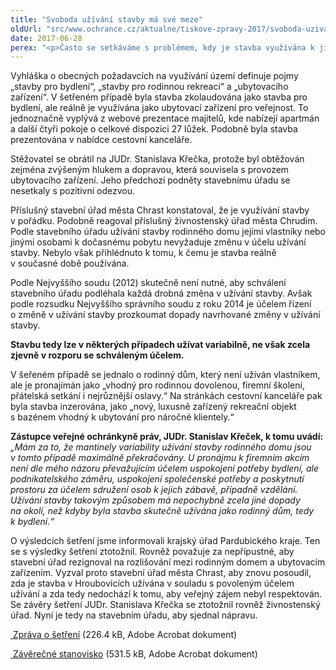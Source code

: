 ```yaml
---
title: "Svoboda užívání stavby má své meze"
oldUrl: "src/www.ochrance.cz/aktualne/tiskove-zpravy-2017/svoboda-uzivani-stavby-ma-sve-meze"
date: 2017-06-28
perex: "<p>Často se setkáváme s problémem, kdy je stavba využívána k jinému účelu, než k jakému byla původně zkolaudována. Střetává se zde soukromé právo vlastníka užívat stavbu podle svého s požadavkem práva veřejného, které chrání veřejný zájem. Proto je třeba ustanovení o tom, že stavba může být užívána jen k účelu, ke kterému byla kolaudována vykládat tak, aby byla respektována vůle vlastníka, ale současně chráněn i veřejný zájem. K porušení veřejného zájmu dochází zpravidla tehdy, pokud je nemovitost odňata účelu bydlení, k čemuž byla kolaudována, a bydlení, jak tomuto pojmu rozumíme, je nahrazeno podnikatelským záměrem, který s bydlením nemá nic společného. Krom vnitřních bezpečnostních a hygienických předpisů je nutné posuzovat také vliv užívání stavby na své okolí. Zástupce veřejné ochránkyně práv, JUDr. Stanislav Křeček, šetřil případ, kdy byla stavba zkolaudována jako rodinný dům, ale reálně je využívána jako ubytovací zařízení. Okolí je tak zatěžováno hlukem a zvýšenou dopravou. </p>"
---
```


<!-- imported from the old website -->

<p>Vyhláška o obecných požadavcích na využívání území definuje pojmy „stavby pro bydlení“, „stavby pro rodinnou rekreaci“ a „ubytovacího zařízení“. V šetřeném případě byla stavba zkolaudována jako stavba pro bydlení, ale reálně je využívána jako ubytovací zařízení pro veřejnost. To jednoznačně vyplývá z webové prezentace majitelů, kde nabízejí apartmán a další čtyři pokoje o celkové dispozici 27 lůžek. Podobně byla stavba prezentována v nabídce cestovní kanceláře. </p> <p>Stěžovatel se obrátil na JUDr. Stanislava Křečka, protože byl obtěžován zejména zvýšeným hlukem a dopravou, která souvisela s provozem ubytovacího zařízení. Jeho předchozí podněty stavebnímu úřadu se nesetkaly s pozitivní odezvou. </p> <p>Příslušný stavební úřad města Chrast konstatoval, že je využívání stavby v pořádku. Podobně reagoval příslušný živnostenský úřad města Chrudim. Podle stavebního úřadu užívání stavby rodinného domu jejími vlastníky nebo jinými osobami k dočasnému pobytu nevyžaduje změnu v účelu užívání stavby. Nebylo však přihlédnuto k tomu, k čemu je stavba reálně v současné době používána. </p> <p>Podle Nejvyššího soudu (2012) skutečně není nutné, aby schválení stavebního úřadu podléhala každá drobná změna v užívání stavby. Avšak podle rozsudku Nejvyššího správního soudu z roku 2014 je účelem řízení o změně v užívání stavby prozkoumat dopady navrhované změny v užívání stavby.</p> <p><b>Stavbu tedy lze v některých případech užívat variabilně, ne však zcela zjevně v rozporu se schváleným účelem. </b></p> <p>V šeřeném případě se jednalo o rodinný dům, který není užíván vlastníkem, ale je pronajímán jako „vhodný pro rodinnou dovolenou, firemní školení, přátelská setkání i nejrůznější oslavy.“ Na stránkách cestovní kanceláře pak byla stavba inzerována, jako „nový, luxusně zařízený rekreační objekt s bazénem vhodný k ubytování pro náročné klientely.“</p> <p><b>Zástupce veřejné ochránkyně práv, JUDr. Stanislav Křeček, k tomu uvádí:</b> <i>„Mám za to, že mantinely variability užívání stavby rodinného domu jsou v tomto případě maximálně překračovány. U pronájmu k firemním akcím není dle mého názoru převažujícím účelem uspokojení potřeby bydlení, ale podnikatelského záměru, uspokojení společenské potřeby a poskytnutí prostoru za účelem sdružení osob k jejich zábavě, případně vzdělání. Užívání stavby takovým způsobem má nepochybně zcela jiné dopady na okolí, než kdyby byla stavba skutečně užívána jako rodinný dům, tedy k bydlení.“ </i></p> <p>O výsledcích šetření jsme informovali krajský úřad Pardubického kraje. Ten se s výsledky šetření ztotožnil. Rovněž považuje za nepřípustné, aby stavební úřad rezignoval na rozlišování mezi rodinným domem a ubytovacím zařízením. Vyzval proto stavební úřad města Chrast, aby znovu posoudil, zda je stavba v Hroubovicích užívána v souladu s povoleným účelem užívání a zda tedy nedochází k tomu, aby veřejný zájem nebyl respektován. Se závěry šetření JUDr. Stanislava Křečka se ztotožnil rovněž živnostenský úřad. Nyní je tedy na stavebním úřadu, aby sjednal nápravu.</p><p><a title="Otevření do nového okna" href="https://www.ochrance.cz/fileadmin/user_upload/ESO/Zprava_o_setreni_ve_veci_uzivani_stavby_rodinneho_domu_.pdf" target="_blank"><img alt="" src="https://www.ochrance.cz/typo3/ext/od_linkdesc/icons/pdf.gif" class="od_linkdesc_icon" /> Zpráva o šetření</a> (226.4 kB, Adobe Acrobat dokument)</p><p><a title="Otevření do nového okna" href="https://www.ochrance.cz/fileadmin/user_upload/ESO/Zaverecne_stanovisko_s_navrhem_opatreni_k_naprave_ve_veci_uzivani_stavby_rodinneho_domu.pdf" target="_blank"><img alt="" src="https://www.ochrance.cz/typo3/ext/od_linkdesc/icons/pdf.gif" class="od_linkdesc_icon" /> Závěrečné stanovisko</a> (531.5 kB, Adobe Acrobat dokument)</p><p></p>
